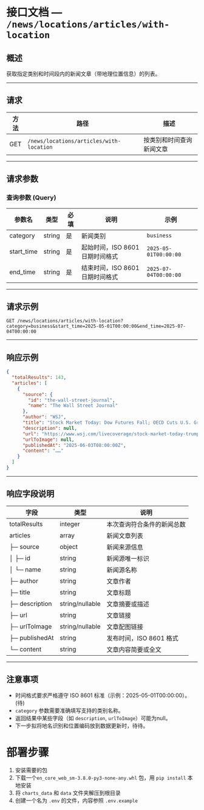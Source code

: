 # 接口文档 — `/news/locations/articles/with-location`

## 概述

获取指定类别和时间段内的新闻文章（带地理位置信息）的列表。

---

## 请求

| 方法 | 路径                                       | 描述                     |
| ---- | ------------------------------------------ | ------------------------ |
| GET  | `/news/locations/articles/with-location` | 按类别和时间查询新闻文章 |

---

## 请求参数

### 查询参数 (Query)

| 参数名     | 类型   | 必填 | 说明                            | 示例                    |
| ---------- | ------ | ---- | ------------------------------- | ----------------------- |
| category   | string | 是   | 新闻类别                        | `business`            |
| start_time | string | 是   | 起始时间，ISO 8601 日期时间格式 | `2025-05-01T00:00:00` |
| end_time   | string | 是   | 结束时间，ISO 8601 日期时间格式 | `2025-07-04T00:00:00` |

---

## 请求示例

```
GET /news/locations/articles/with-location?category=business&start_time=2025-05-01T00:00:00&end_time=2025-07-04T00:00:00
```

---

## 响应示例

```json
{
  "totalResults": 143,
  "articles": [
    {
      "source": {
        "id": "the-wall-street-journal",
        "name": "The Wall Street Journal"
      },
      "author": "WSJ",
      "title": "Stock Market Today: Dow Futures Fall; OECD Cuts U.S. Growth Outlook – Live Updates - WSJ",
      "description": null,
      "url": "https://www.wsj.com/livecoverage/stock-market-today-trump-tariffs-trade-war-06-03-2025",
      "urlToImage": null,
      "publishedAt": "2025-06-03T08:00:00Z",
      "content": "……"
    }
  ]
}
```

---

## 响应字段说明

| 字段             | 类型            | 说明                       |
| ---------------- | --------------- | -------------------------- |
| totalResults     | integer         | 本次查询符合条件的新闻总数 |
| articles         | array           | 新闻文章列表               |
| ├─ source      | object          | 新闻来源信息               |
| │  ├─ id      | string          | 新闻源唯一标识             |
| │  └─ name    | string          | 新闻源名称                 |
| ├─ author      | string          | 文章作者                   |
| ├─ title       | string          | 文章标题                   |
| ├─ description | string/nullable | 文章摘要或描述             |
| ├─ url         | string          | 文章链接                   |
| ├─ urlToImage  | string/nullable | 文章配图链接               |
| ├─ publishedAt | string          | 发布时间，ISO 8601 格式    |
| └─ content     | string          | 文章内容简要或全文         |

---

## 注意事项

* 时间格式要求严格遵守 ISO 8601 标准（示例：2025-05-01T00:00:00）。(待)
* `category` 参数需要准确填写支持的类别名称。
* 返回结果中某些字段（如 `description`, `urlToImage`）可能为null。
* 下一步拟将地名识别和位置编码放到数据更新时，待待。

# 部署步骤

1. 安装需要的包
1. 下载一个`en_core_web_sm-3.8.0-py3-none-any.whl` 包，用 `pip install` 本地安装
1. 将 `charts_data` 和 `data` 文件夹解压到根目录
1. 创建一个名为 `.env` 的文件，内容参照 `.env.example`